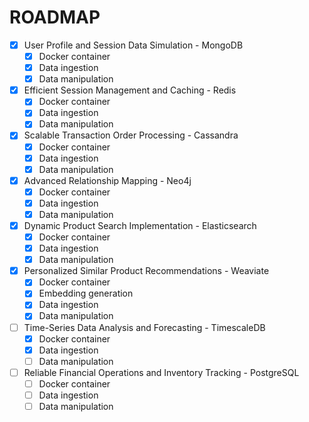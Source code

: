 # ROADMAP

- [x] User Profile and Session Data Simulation - MongoDB
  - [x] Docker container
  - [x] Data ingestion
  - [x] Data manipulation

- [x] Efficient Session Management and Caching - Redis
  - [x] Docker container
  - [x] Data ingestion
  - [x] Data manipulation

- [x] Scalable Transaction Order Processing - Cassandra
  - [x] Docker container
  - [x] Data ingestion
  - [x] Data manipulation

- [x] Advanced Relationship Mapping - Neo4j
  - [x] Docker container
  - [x] Data ingestion
  - [x] Data manipulation

- [x] Dynamic Product Search Implementation - Elasticsearch
  - [x] Docker container
  - [x] Data ingestion
  - [x] Data manipulation

- [x] Personalized Similar Product Recommendations - Weaviate
  - [x] Docker container
  - [x] Embedding generation
  - [x] Data ingestion
  - [x] Data manipulation

- [ ] Time-Series Data Analysis and Forecasting - TimescaleDB
  - [x] Docker container
  - [x] Data ingestion
  - [ ] Data manipulation

- [ ] Reliable Financial Operations and Inventory Tracking - PostgreSQL
  - [ ] Docker container
  - [ ] Data ingestion
  - [ ] Data manipulation
